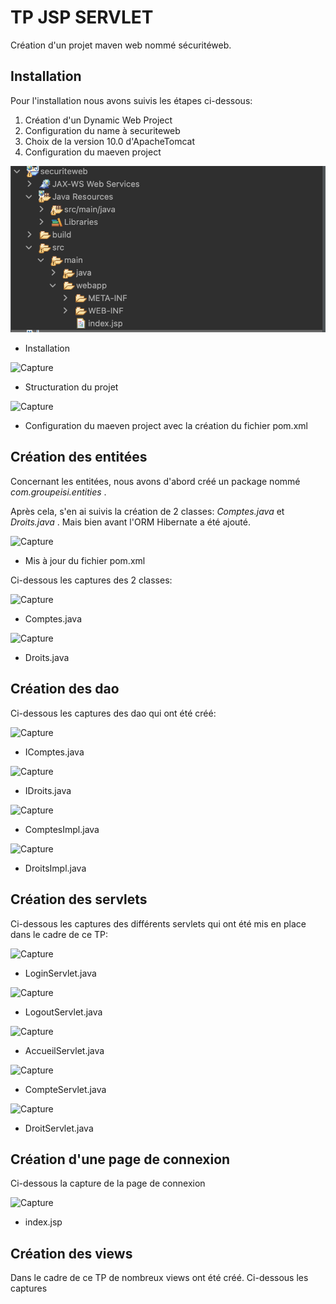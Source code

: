 # TP JSP SERVLET

Création d'un projet maven web nommé sécuritéweb.

## Installation

Pour l'installation nous avons suivis les étapes ci-dessous:

1. Création d'un Dynamic Web Project
2. Configuration du name à securiteweb
3. Choix de la version 10.0 d'ApacheTomcat
4. Configuration du maeven project

![Capture](https://raw.githubusercontent.com/cheikh0101/JEE_Project_1/main/capture/Capture%20d%E2%80%99%C3%A9cran%202023-01-18%20%C3%A0%2019.56.06.png)
- Installation

![Capture](https://raw.githubusercontent.com/cheikh0101/TP-JSP-Servlet/main/capture/architecture.png)
- Structuration du projet

![Capture](https://raw.githubusercontent.com/cheikh0101/TP-JSP-Servlet/main/capture/configuration%20maeven.png)
- Configuration du maeven project avec la création du fichier pom.xml

## Création des entitées

Concernant les entitées, nous avons d'abord créé un package nommé _com.groupeisi.entities_ .

Après cela, s'en ai suivis la création de 2 classes: _Comptes.java_ et _Droits.java_ . Mais bien avant l'ORM Hibernate a été ajouté.

![Capture](https://raw.githubusercontent.com/cheikh0101/TP-JSP-Servlet/main/capture/Ajout%20de%20Hibernate.png)
- Mis à jour du fichier pom.xml

Ci-dessous les captures des 2 classes:

![Capture](https://raw.githubusercontent.com/cheikh0101/TP-JSP-Servlet/main/capture/Comptes%20entities.png)
- Comptes.java

![Capture](https://raw.githubusercontent.com/cheikh0101/TP-JSP-Servlet/main/capture/Droits%20entities.png)
- Droits.java

## Création des dao

Ci-dessous les captures des dao qui ont été créé:

![Capture](https://raw.githubusercontent.com/cheikh0101/TP-JSP-Servlet/main/capture/IComptes.png)
- IComptes.java

![Capture](https://raw.githubusercontent.com/cheikh0101/TP-JSP-Servlet/main/capture/IDroits.png)
- IDroits.java

![Capture](https://raw.githubusercontent.com/cheikh0101/TP-JSP-Servlet/main/capture/ComptesImpl.png)
- ComptesImpl.java

![Capture](https://raw.githubusercontent.com/cheikh0101/TP-JSP-Servlet/main/capture/DroitsImpl.png)
- DroitsImpl.java

## Création des servlets

Ci-dessous les captures des différents servlets qui ont été mis en place dans le cadre de ce TP:

![Capture](https://raw.githubusercontent.com/cheikh0101/TP-JSP-Servlet/main/capture/LoginServlet.png)
- LoginServlet.java

![Capture](https://raw.githubusercontent.com/cheikh0101/TP-JSP-Servlet/main/capture/LogoutServlet.png)
- LogoutServlet.java

![Capture](https://raw.githubusercontent.com/cheikh0101/TP-JSP-Servlet/main/capture/AccueilServlet.png)
- AccueilServlet.java

![Capture](https://raw.githubusercontent.com/cheikh0101/TP-JSP-Servlet/main/capture/Compte%20Servlet.png)
- CompteServlet.java

![Capture](https://raw.githubusercontent.com/cheikh0101/TP-JSP-Servlet/main/capture/Droit%20Servlet.png)
- DroitServlet.java

## Création d'une page de connexion

Ci-dessous la capture de la page de connexion

![Capture](https://raw.githubusercontent.com/cheikh0101/TP-JSP-Servlet/main/capture/login.png)
- index.jsp
## Création des views

Dans le cadre de ce TP de nombreux views ont été créé. Ci-dessous les captures 
